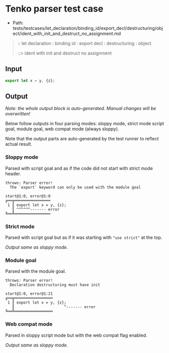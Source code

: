 # Tenko parser test case

- Path: tests/testcases/let_declaration/binding_id/export_decl/destructuring/object/ident_with_init_and_destruct_no_assignment.md

> :: let declaration : binding id : export decl : destructuring : object
>
> ::> ident with init and destruct no assignment

## Input

`````js
export let x = y, {z};
`````

## Output

_Note: the whole output block is auto-generated. Manual changes will be overwritten!_

Below follow outputs in four parsing modes: sloppy mode, strict mode script goal, module goal, web compat mode (always sloppy).

Note that the output parts are auto-generated by the test runner to reflect actual result.

### Sloppy mode

Parsed with script goal and as if the code did not start with strict mode header.

`````
throws: Parser error!
  The `export` keyword can only be used with the module goal

start@1:0, error@1:0
╔══╦════════════════
 1 ║ export let x = y, {z};
   ║ ^^^^^^------- error
╚══╩════════════════

`````

### Strict mode

Parsed with script goal but as if it was starting with `"use strict"` at the top.

_Output same as sloppy mode._

### Module goal

Parsed with the module goal.

`````
throws: Parser error!
  Declaration destructuring must have init

start@1:0, error@1:21
╔══╦═════════════════
 1 ║ export let x = y, {z};
   ║                      ^------- error
╚══╩═════════════════

`````


### Web compat mode

Parsed in sloppy script mode but with the web compat flag enabled.

_Output same as sloppy mode._
